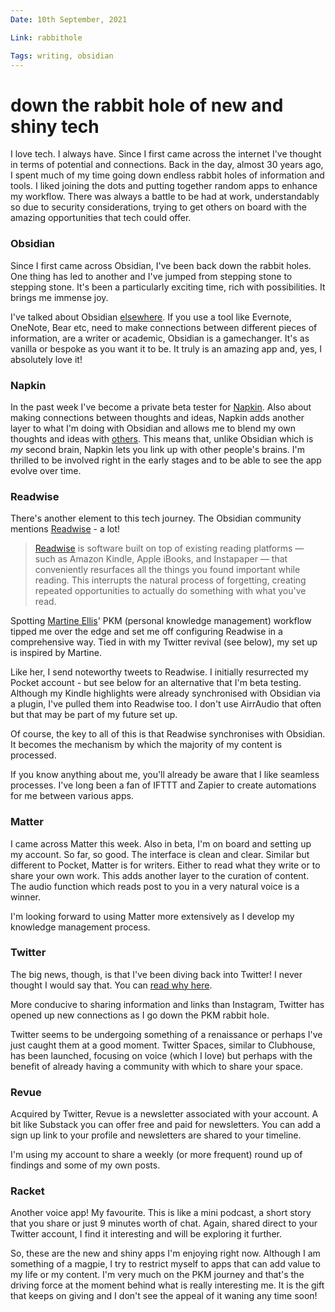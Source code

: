 ```yaml
---
Date: 10th September, 2021

Link: rabbithole

Tags: writing, obsidian
---
```


# down the rabbit hole of new and shiny tech

I love tech. I always have. Since I first came across the internet I've thought in terms of potential and connections. Back in the day, almost 30 years ago, I spent much of my time going down endless rabbit holes of information and tools. I liked joining the dots and putting together random apps to enhance my workflow. There was always a battle to be had at work, understandably so due to security considerations, trying to get others on board with the amazing opportunities that tech could offer.

### Obsidian

Since I first came across Obsidian, I've been back down the rabbit holes. One thing has led to another and I've jumped from stepping stone to stepping stone. It's been a particularly exciting time, rich with possibilities. It brings me immense joy.

I've talked about Obsidian [elsewhere](https://www.agentlelife.co.uk/obsidian/). If you use a tool like Evernote, OneNote, Bear etc, need to make connections between different pieces of information, are a writer or academic, Obsidian is a gamechanger. It's as vanilla or bespoke as you want it to be. It truly is an amazing app and, yes, I absolutely love it!

### Napkin

In the past week I've become a private beta tester for [Napkin](https://www.napkin.one/). Also about making connections between thoughts and ideas, Napkin adds another layer to what I'm doing with Obsidian and allows me to blend my own thoughts and ideas with [others](https://app.napkin.one/shared/adventures-in-life). This means that, unlike Obsidian which is _my_ second brain, Napkin lets you link up with other people's brains. I'm thrilled to be involved right in the early stages and to be able to see the app evolve over time.

### Readwise

There's another element to this tech journey. The Obsidian community mentions [Readwise](https://readwise.io/) - a lot!

> [Readwise](https://readwise.io/) is software built on top of existing reading platforms — such as Amazon Kindle, Apple iBooks, and Instapaper — that conveniently resurfaces all the things you found important while reading. This interrupts the natural process of forgetting, creating repeated opportunities to actually do something with what you've read.

Spotting [Martine Ellis](https://sleek.bio/martine)' PKM (personal knowledge management) workflow tipped me over the edge and set me off configuring Readwise in a comprehensive way. Tied in with my Twitter revival (see below), my set up is inspired by Martine.

Like her, I send noteworthy tweets to Readwise. I initially resurrected my Pocket account - but see below for an alternative that I'm beta testing. Although my Kindle highlights were already synchronised with Obsidian via a plugin, I've pulled them into Readwise too. I don't use AirrAudio that often but that may be part of my future set up.

Of course, the key to all of this is that Readwise synchronises with Obsidian. It becomes the mechanism by which the majority of my content is processed.

If you know anything about me, you'll already be aware that I like seamless processes. I've long been a fan of IFTTT and Zapier to create automations for me between various apps.

### Matter

I came across Matter this week. Also in beta, I'm on board and setting up my account. So far, so good. The interface is clean and clear. Similar but different to Pocket, Matter is for writers. Either to read what they write or to share your own work. This adds another layer to the curation of content. The audio function which reads post to you in a very natural voice is a winner.

I'm looking forward to using Matter more extensively as I develop my knowledge management process.

### Twitter

The big news, though, is that I've been diving back into Twitter! I never thought I would say that. You can [read why here](https://www.agentlelife.co.uk/twitter/).

More conducive to sharing information and links than Instagram, Twitter has opened up new connections as I go down the PKM rabbit hole.

Twitter seems to be undergoing something of a renaissance or perhaps I've just caught them at a good moment. Twitter Spaces, similar to Clubhouse, has been launched, focusing on voice (which I love) but perhaps with the benefit of already having a community with which to share your space.

### Revue

Acquired by Twitter, Revue is a newsletter associated with your account. A bit like Substack you can offer free and paid for newsletters. You can add a sign up link to your profile and newsletters are shared to your timeline.

I'm using my account to share a weekly (or more frequent) round up of findings and some of my own posts.

### Racket

Another voice app! My favourite. This is like a mini podcast, a short story that you share or just 9 minutes worth of chat. Again, shared direct to your Twitter account, I find it interesting and will be exploring it further.

So, these are the new and shiny apps I'm enjoying right now. Although I am something of a magpie, I try to restrict myself to apps that can add value to my life or my content. I'm very much on the PKM journey and that's the driving force at the moment behind what is really interesting me. It is the gift that keeps on giving and I don't see the appeal of it waning any time soon!